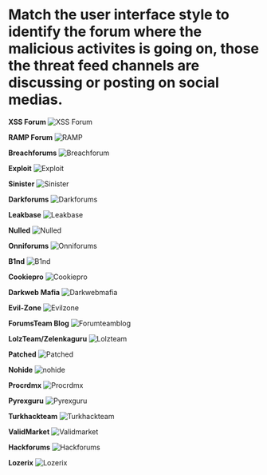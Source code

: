 # Match the user interface style to identify the forum where the malicious activites is going on, those the threat feed channels are discussing or posting on social medias.
**XSS Forum**
![XSS Forum](https://github.com/user-attachments/assets/e6dd8823-4946-4f73-957c-71b58afcfb8a)

**RAMP Forum**
![RAMP](https://github.com/user-attachments/assets/1b59a361-95fb-4ba1-937b-4d0da6098a7c)

**Breachforums**
![Breachforum](https://github.com/user-attachments/assets/53a0e85a-ce1f-40be-8e44-030d9e368b08)

**Exploit**
![Exploit](https://github.com/user-attachments/assets/97b376e5-b6c6-4e66-abda-5f289fd22dd9)

**Sinister**
![Sinister](https://github.com/user-attachments/assets/0cf9d625-d5ff-4814-bca3-58692f1c5268)

**Darkforums**
![Darkforums](https://github.com/user-attachments/assets/5bf00c1d-3ae2-44ea-a94c-38c16ecc1fa9)

**Leakbase**
![Leakbase](https://github.com/user-attachments/assets/f47cfa90-ff58-4850-b55e-e27f0a3b0e64)

**Nulled**
![Nulled](https://github.com/user-attachments/assets/634a313b-5931-43eb-aeb2-4e2e14ef3a02)

**Onniforums**
![Onniforums](https://github.com/user-attachments/assets/ea53a5df-5d07-4133-9479-44b59aec16af)

**B1nd**
![B1nd](https://github.com/user-attachments/assets/8607fe18-f253-4667-ad87-8718fefaa6f3)

**Cookiepro**
![Cookiepro](https://github.com/user-attachments/assets/3546444d-0628-4c78-a09e-dc2cd653afd4)

**Darkweb Mafia**
![Darkwebmafia](https://github.com/user-attachments/assets/693ec821-620d-49df-9d20-d472c3480853)

**Evil-Zone**
![Evilzone](https://github.com/user-attachments/assets/2994cc53-d1a4-4729-bea8-584ad0c350b6)

**ForumsTeam Blog**
![Forumteamblog](https://github.com/user-attachments/assets/e6f1f8ee-2582-4d8d-a8f8-39bee532fa33)

**LolzTeam/Zelenkaguru**
![Lolzteam](https://github.com/user-attachments/assets/1d6a946b-efcf-433c-8cea-771c32c2fe8a)

**Patched**
![Patched](https://github.com/user-attachments/assets/e35fc09e-2172-46dc-9d98-bf650b755c34)

**Nohide**
![nohide](https://github.com/user-attachments/assets/a2061f9f-73f9-4472-ab48-1cf1e043b2f6)

**Procrdmx**
![Procrdmx](https://github.com/user-attachments/assets/5d6cd56b-a4a9-4c6e-8225-3f68ca3e7c4f)

**Pyrexguru**
![Pyrexguru](https://github.com/user-attachments/assets/0d29e4a9-c633-436d-aad5-7296aa10da17)

**Turkhackteam**
![Turkhackteam](https://github.com/user-attachments/assets/8cf99404-34f1-490c-b6c0-6fbcaa5c2042)

**ValidMarket**
![Validmarket](https://github.com/user-attachments/assets/717a783e-a6cb-4c95-b98d-1936837a330a)

**Hackforums**
![Hackforums](https://github.com/user-attachments/assets/5500e2b2-90fd-4412-b64d-0b7309de57f1)

**Lozerix**
![Lozerix](https://github.com/user-attachments/assets/fed116a0-1d64-463b-9cad-ba57e2ec7083)








